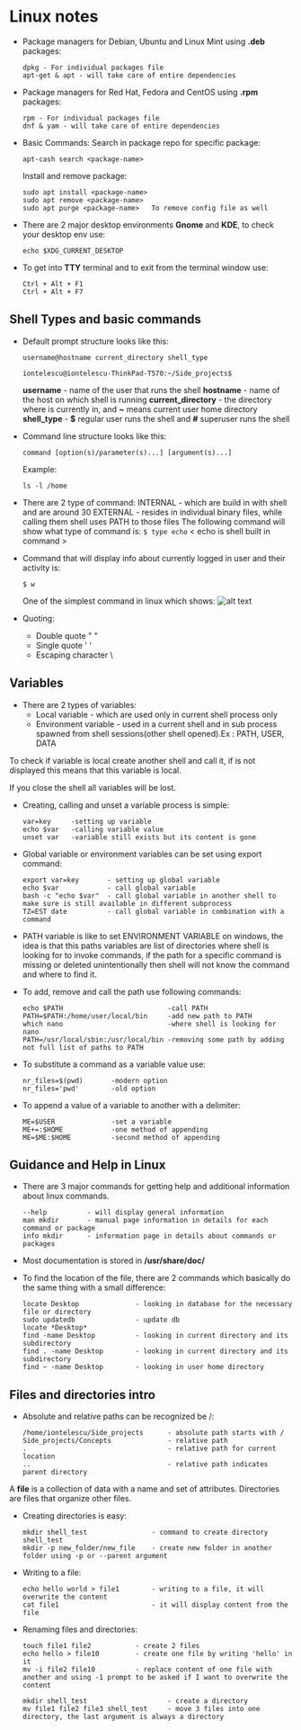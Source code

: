# Linux notes

- Package managers for Debian, Ubuntu and Linux Mint using **.deb** packages:
    ```
    dpkg - For individual packages file 
    apt-get & apt - will take care of entire dependencies  
    ```

- Package managers for Red Hat, Fedora and CentOS using **.rpm** packages:
    ```
    rpm - For individual packages file 
    dnf & yam - will take care of entire dependencies  
    ```

- Basic Commands:
    Search in package repo for specific package:
    ```
    apt-cash search <package-name>
    ```
    Install and remove package:
    ```
    sudo apt install <package-name>
    sudo apt remove <package-name>
    sudo apt purge <package-name>   To remove config file as well
    ```

- There are 2 major desktop environments **Gnome** and **KDE**, to check your desktop env use:
    ```
    echo $XDG_CURRENT_DESKTOP
    ```
- To get into **TTY** terminal and to exit from the terminal window use:
    ```
    Ctrl + Alt + F1
    Ctrl + Alt + F7
    ```

 ## Shell Types and basic commands

- Default prompt structure looks like this:
    ```
    username@hostname current_directory shell_type

    iontelescu@iontelescu-ThinkPad-T570:~/Side_projects$
    ```
    **username** - name of the user that runs the shell
    **hostname** - name of the host on which shell is running
    **current_directory** - the directory where is currently in, and **~** means current user home directory
    **shell_type** - **$** regular user runs the shell and **#** superuser runs the shell

- Command line structure looks like this:
    ```
    command [option(s)/parameter(s)...] [argument(s)...]
    ```
    Example:
    ```
    ls -l /home
    ```
- There are 2 type of command: 
    INTERNAL - which are build in with shell and are around 30
    EXTERNAL - resides in individual binary files, while calling them shell uses PATH to those files 
    The following command will show what type of command is:
        ```
        $ type echo
        ```
        < echo is shell built in command >

 - Command that will display info about currently logged in user and their activity is:
    ```
    $ w
    ```
    One of the simplest command in linux which shows:
    ![alt text](https://phoenixnap.com/kb/wp-content/uploads/2021/08/w-command-linux-01-output-breakdown.png)


- Quoting:
    - Double quote " "
    - Single quote ' ' 
    - Escaping character \


## Variables

- There are 2 types of variables:
    - Local variable - which are used only in current shell process only
    - Environment variable - used in a current shell and in sub process spawned from shell sessions(other shell opened).Ex : PATH, USER, DATA

To check if variable is local create another shell and call it, if is not displayed this means that this variable is local.

If you close the shell all variables will be lost.

- Creating, calling and unset a variable process is simple:
    ```
    var=key     -setting up variable
    echo $var   -calling variable value
    unset var   -variable still exists but its content is gone
    ```
- Global variable or environment variables can be set using export command:
    ```
    export var=key       - setting up global variable
    echo $var            - call global variable
    bash -c "echo $var"  - call global variable in another shell to make sure is still available in different subprocess
    TZ=EST date          - call global variable in combination with a command
    ```
- PATH variable is like to set ENVIRONMENT VARIABLE on windows, the idea is that this paths variables are list of directories where shell is looking for to invoke commands, if the path for a specific command is missing or deleted unintentionally then shell will not know the command and where to find it.

- To add, remove and call the path use following commands:
    ```
    echo $PATH                          -call PATH                                 
    PATH=$PATH:/home/user/local/bin     -add new path to PATH
    which nano                          -where shell is looking for nano
    PATH=/usr/local/sbin:/usr/local/bin -removing some path by adding not full list of paths to PATH 
    ```

- To substitute a command as a variable value use:
    ```
    nr_files=$(pwd)       -modern option
    nr_files='pwd'        -old option
    ```
- To append a value of a variable to another with a delimiter:
    ```
    ME=$USER              -set a variable     
    ME+=:$HOME            -one method of appending
    ME=$ME:$HOME          -second method of appending
    ```

## Guidance and Help in Linux 

- There are 3 major commands for getting help and additional information about linux commands.
    ```
    --help          - will display general information 
    man mkdir       - manual page information in details for each command or package
    info mkdir      - information page in details about commands or packages
    ```

- Most documentation is stored in **/usr/share/doc/**

- To find the location of the file, there are 2 commands which basically do the same thing with a small difference:
    ```
    locate Desktop              - looking in database for the necessary file or directory
    sudo updatedb               - update db
    locate *Desktop*
    find -name Desktop          - looking in current directory and its subdirectory
    find . -name Desktop        - looking in current directory and its subdirectory
    find ~ -name Desktop        - looking in user home directory
    ```
## Files and directories intro

- Absolute and relative paths can be recognized be /:
    ```
    /home/iontelescu/Side_projects      - absolute path starts with /
    Side_projects/Concepts              - relative path
    .                                   - relative path for current location
    ..                                  - relative path indicates parent directory
    ```
 A **file** is a collection of data with a name and set of attributes. Directories are files that organize other files.

 - Creating directories is easy:
    ```
    mkdir shell_test                - command to create directory shell_test
    mkdir -p new_folder/new_file    - create new folder in another folder using -p or --parent argument
    ```
- Writing to a file:
    ```
    echo hello world > file1        - writing to a file, it will overwrite the content 
    cat file1                       - it will display content from the file 
    ```
- Renaming files and directories:
    ```
    touch file1 file2           - create 2 files
    echo hello > file10         - create one file by writing 'hello' in it
    mv -i file2 file10          - replace content of one file with another and using -1 prompt to be asked if I want to overwrite the content 
    ```
    ```
    mkdir shell_test                    - create a directory
    mv file1 file2 file3 shell_test     - move 3 files into one directory, the last argument is always a directory
    ```